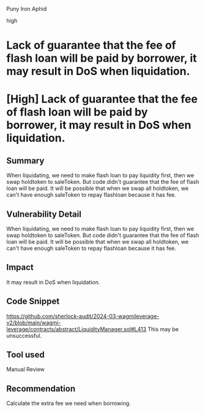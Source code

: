 Puny Iron Aphid

high

# Lack of guarantee that the fee of flash loan will be paid by borrower, it may result in DoS when liquidation.

# [High] Lack of guarantee that the fee of flash loan will be paid by borrower, it may result in DoS when liquidation.

## Summary
When liquidating, we need to make flash loan to pay liquidity first, then we swap holdtoken to saleToken. But code didn't guarantee that the fee of flash loan will be paid. It will be possible that when we swap all holdtoken, we can't have enough saleToken to repay flashloan because it has fee.

## Vulnerability Detail
When liquidating, we need to make flash loan to pay liquidity first, then we swap holdtoken to saleToken. But code didn't guarantee that the fee of flash loan will be paid. It will be possible that when we swap all holdtoken, we can't have enough saleToken to repay flashloan because it has fee.

## Impact
It may result in DoS when liquidation. 

## Code Snippet
https://github.com/sherlock-audit/2024-03-wagmileverage-v2/blob/main/wagmi-leverage/contracts/abstract/LiquidityManager.sol#L413
This may be unsuccessful.
## Tool used

Manual Review

## Recommendation
Calculate the extra fee we need when borrowing. 
